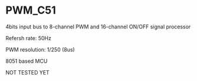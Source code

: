 # PWM_C51

4bits input bus to 8-channel PWM and 16-channel ON/OFF signal processor

Refersh rate: 50Hz

PWM resolution: 1/250 (8us)

8051 based MCU

NOT TESTED YET
